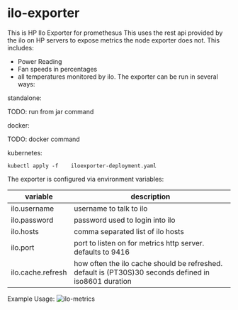 # ilo-exporter
This is HP Ilo Exporter for promethesus
This uses the rest api provided by the ilo on HP servers to expose metrics the node exporter does not.
This includes:
 * Power Reading
 * Fan speeds in percentages
 * all temperatures monitored by ilo.
 The exporter can be run in several ways:
 
 standalone:
 
 TODO: run from jar command
 
 docker:
 
 TODO: docker command
 
 kubernetes:
 
``` kubectl apply -f 	iloexporter-deployment.yaml ```

The exporter is configured via environment variables:


| variable | description |
| ---------- | ------------- |
|ilo.username| username to talk to ilo|
|ilo.password| password used to login into ilo|
|ilo.hosts|comma separated list of ilo hosts|
|ilo.port| port to listen on for metrics http server. defaults to 9416|
|ilo.cache.refresh|how often the ilo cache should be refreshed. default is (PT30S)30 seconds defined in iso8601 duration|

Example Usage:
![ilo-metrics](https://user-images.githubusercontent.com/718117/54949540-b587e380-4f15-11e9-8725-2062f491e5b4.jpg)
